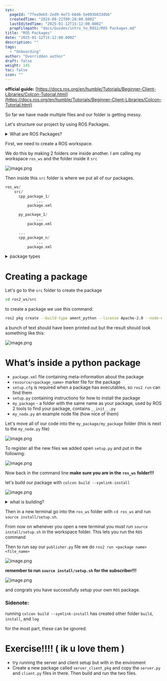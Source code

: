 ```yaml
---
sys:
  pageId: "7fea9eb5-2ed9-4e73-b6d6-5e093b833dbb"
  createdTime: "2024-08-21T00:28:00.000Z"
  lastEditedTime: "2025-01-12T15:12:00.000Z"
  propFilepath: "docs/Guides/intro_to_ROS2/ROS Packages.md"
title: "ROS Packages"
date: "2025-01-12T15:12:00.000Z"
description: ""
tags:
  - "Onboarding"
author: "Overridden author"
draft: false
weight: 145
toc: false
icon: ""
---
```


**official guide:** [https://docs.ros.org/en/humble/Tutorials/Beginner-Client-Libraries/Colcon-Tutorial.html](https://docs.ros.org/en/humble/Tutorials/Beginner-Client-Libraries/Colcon-Tutorial.html)

So far we have made multiple files and our folder is getting messy.

Let's structure our project by using ROS Packages.

<details>

<summary>What are ROS Packages?</summary>

ROS Packages are, as the name implies, packages of code that are highly sharable between ROS developers.

They consist of a folder, `package.xml` file, and source code

```python
      cpp_package_1/
		      ... imagine much code files here ..
          package.xml
```

</details>

First, we need to create a ROS workspace.

We do this by making 2 folders one inside another. I am calling my workspace `ros_ws` and the folder inside it `src`

![image.png](https://prod-files-secure.s3.us-west-2.amazonaws.com/d518164a-d88e-44d1-a4ee-3adb3bd8bce0/70706947-fd18-4537-a67b-e12946812d31/image.png?X-Amz-Algorithm=AWS4-HMAC-SHA256&X-Amz-Content-Sha256=UNSIGNED-PAYLOAD&X-Amz-Credential=ASIAZI2LB4666FVFPKIS%2F20250516%2Fus-west-2%2Fs3%2Faws4_request&X-Amz-Date=20250516T004213Z&X-Amz-Expires=3600&X-Amz-Security-Token=IQoJb3JpZ2luX2VjEID%2F%2F%2F%2F%2F%2F%2F%2F%2F%2FwEaCXVzLXdlc3QtMiJHMEUCIF1vlha2EA6pUTp9Sp7mP4BkqNlanZPrFv4mKMtNbLR9AiEAwv81ld0W%2FxNNEwVwyFOrO9IeNOh3Xy8wXH1eQH5FxEcq%2FwMIORAAGgw2Mzc0MjMxODM4MDUiDDDimORR6U%2Bd3u9DCircA%2FZeK7pdNqWPTYliVDh22EFiU60mLi7Bc8dDyjXZxB2g2B%2FuZbHFAcxTObGXQbFhRhH6SPLQRMB%2BZPMdvE%2F6JYhbPxtk6q9qgDVo3KMXWIrPmhw2FTnvEApzqofUteFL2KOsNQukGkrBkoZptwMGIK6%2FdK58bWKy5Ph9haa%2FY5ozz41RJxjrI9XG2hN1jjs%2FA83%2BiHOTwrf%2FfAnU8MTTG%2BVnB8I32aZDuwfcpjfkHHFpXTS1Jt9X6CJPz6UZReqlLvOPFpKbvBDzU2aGBdh6qFfirKJ9%2FAgLQMmBIWkFF52GX9O90uu72DeT52BqpUkcFDN22kRAADaJSVIiJ0YeH8iY%2FS2V5JZ5Kd8Taqm5coOxwkYJk7YUrttLwX0TWoE%2BDGhFTrQ%2BEgaaG5SiCalYT6tnTXU7RLtcfBxR2jSCrtldCINUaQKOZh7uTLF0y31RAfhY6WNEpiMdi2XY%2Fr3JsTHinKEj83rDuDWeP3fDGfuZFfEHzfUXbjgEKyAbqrIFxLaTPsesz26Assda5WPC5DKbj9nZ3cl9osBWI5RpKBIfG%2BwoDCe3%2FNzW9LWM3OG6zOUOdsSSV%2BalkO6%2FCO7JkCudgNkElzsk%2FQCSzVYRlD5AUeVnfZ63GiWkybIqMNj9mcEGOqUBeoyLqgZE22dhk2X7T38PIY4QuVvlx7ZKvoJXN2SUWipE%2FI9v4IpGwAjeOtDV18BHTvaCO2G7G%2B%2F8dBg2yx20eopm%2B0P9EJo1wUmAgGhmx8GElzCsFT%2BnJz8iQfH8tOT6WBdJVOTAyZ4g07cCdtBD1m8%2BFJIwfTgNnpktJUrak6qoHZKPiK4IhLTR5S81uN02Kg0jiMMzkHgQp8NNGEPdGmL2%2F2uT&X-Amz-Signature=ddb62fea4c00074ead82efc543df9ff76f4358108a765220ef82f1da06290011&X-Amz-SignedHeaders=host&x-id=GetObject)

Then inside this `src` folder is where we put all of our packages.

```python
ros_ws/
    src/
      cpp_package_1/
		      ...
          package.xml

      py_package_1/
		      ...
          package.xml

      ...
      cpp_package_n/
		      ...
          package.xml

```

<details>

<summary>package types</summary>

packages can be either `C++` or python.

the intern file structure is different for each but for this guide we will stick to creating python packages

</details>

# Creating a package

Let's go to the `src` folder to create the package

```bash
cd ros2_ws/src
```

to create a package we use this command:

```bash
ros2 pkg create --build-type ament_python --license Apache-2.0 --node-name my_node my_package
```

a bunch of text should have been printed out but the result should look something like this:

![image.png](https://prod-files-secure.s3.us-west-2.amazonaws.com/d518164a-d88e-44d1-a4ee-3adb3bd8bce0/e6cf1e3f-8512-4a3e-b131-079f800bf3e8/image.png?X-Amz-Algorithm=AWS4-HMAC-SHA256&X-Amz-Content-Sha256=UNSIGNED-PAYLOAD&X-Amz-Credential=ASIAZI2LB4666FVFPKIS%2F20250516%2Fus-west-2%2Fs3%2Faws4_request&X-Amz-Date=20250516T004213Z&X-Amz-Expires=3600&X-Amz-Security-Token=IQoJb3JpZ2luX2VjEID%2F%2F%2F%2F%2F%2F%2F%2F%2F%2FwEaCXVzLXdlc3QtMiJHMEUCIF1vlha2EA6pUTp9Sp7mP4BkqNlanZPrFv4mKMtNbLR9AiEAwv81ld0W%2FxNNEwVwyFOrO9IeNOh3Xy8wXH1eQH5FxEcq%2FwMIORAAGgw2Mzc0MjMxODM4MDUiDDDimORR6U%2Bd3u9DCircA%2FZeK7pdNqWPTYliVDh22EFiU60mLi7Bc8dDyjXZxB2g2B%2FuZbHFAcxTObGXQbFhRhH6SPLQRMB%2BZPMdvE%2F6JYhbPxtk6q9qgDVo3KMXWIrPmhw2FTnvEApzqofUteFL2KOsNQukGkrBkoZptwMGIK6%2FdK58bWKy5Ph9haa%2FY5ozz41RJxjrI9XG2hN1jjs%2FA83%2BiHOTwrf%2FfAnU8MTTG%2BVnB8I32aZDuwfcpjfkHHFpXTS1Jt9X6CJPz6UZReqlLvOPFpKbvBDzU2aGBdh6qFfirKJ9%2FAgLQMmBIWkFF52GX9O90uu72DeT52BqpUkcFDN22kRAADaJSVIiJ0YeH8iY%2FS2V5JZ5Kd8Taqm5coOxwkYJk7YUrttLwX0TWoE%2BDGhFTrQ%2BEgaaG5SiCalYT6tnTXU7RLtcfBxR2jSCrtldCINUaQKOZh7uTLF0y31RAfhY6WNEpiMdi2XY%2Fr3JsTHinKEj83rDuDWeP3fDGfuZFfEHzfUXbjgEKyAbqrIFxLaTPsesz26Assda5WPC5DKbj9nZ3cl9osBWI5RpKBIfG%2BwoDCe3%2FNzW9LWM3OG6zOUOdsSSV%2BalkO6%2FCO7JkCudgNkElzsk%2FQCSzVYRlD5AUeVnfZ63GiWkybIqMNj9mcEGOqUBeoyLqgZE22dhk2X7T38PIY4QuVvlx7ZKvoJXN2SUWipE%2FI9v4IpGwAjeOtDV18BHTvaCO2G7G%2B%2F8dBg2yx20eopm%2B0P9EJo1wUmAgGhmx8GElzCsFT%2BnJz8iQfH8tOT6WBdJVOTAyZ4g07cCdtBD1m8%2BFJIwfTgNnpktJUrak6qoHZKPiK4IhLTR5S81uN02Kg0jiMMzkHgQp8NNGEPdGmL2%2F2uT&X-Amz-Signature=1c02467af0b352c2f90d48f1c5a93f12d90edd789fcd3291722c676f12957cde&X-Amz-SignedHeaders=host&x-id=GetObject)

# What’s inside a python package

- `package.xml` file containing meta-information about the package
- `resource/<package_name>` marker file for the package
- `setup.cfg` is required when a package has executables, so `ros2 run` can find them
- `setup.py` containing instructions for how to install the package
- `my_package` - a folder with the same name as your package, used by ROS 2 tools to find your package, contains `__init__.py`
- `my_node.py` an example node file (how nice of them)

Let's move all of our code into the `my_package/my_package` folder (this is next to the `my_node.py` file)

![image.png](https://prod-files-secure.s3.us-west-2.amazonaws.com/d518164a-d88e-44d1-a4ee-3adb3bd8bce0/9ce58f11-0da9-4d3e-b86d-506a9685d378/image.png?X-Amz-Algorithm=AWS4-HMAC-SHA256&X-Amz-Content-Sha256=UNSIGNED-PAYLOAD&X-Amz-Credential=ASIAZI2LB4666FVFPKIS%2F20250516%2Fus-west-2%2Fs3%2Faws4_request&X-Amz-Date=20250516T004213Z&X-Amz-Expires=3600&X-Amz-Security-Token=IQoJb3JpZ2luX2VjEID%2F%2F%2F%2F%2F%2F%2F%2F%2F%2FwEaCXVzLXdlc3QtMiJHMEUCIF1vlha2EA6pUTp9Sp7mP4BkqNlanZPrFv4mKMtNbLR9AiEAwv81ld0W%2FxNNEwVwyFOrO9IeNOh3Xy8wXH1eQH5FxEcq%2FwMIORAAGgw2Mzc0MjMxODM4MDUiDDDimORR6U%2Bd3u9DCircA%2FZeK7pdNqWPTYliVDh22EFiU60mLi7Bc8dDyjXZxB2g2B%2FuZbHFAcxTObGXQbFhRhH6SPLQRMB%2BZPMdvE%2F6JYhbPxtk6q9qgDVo3KMXWIrPmhw2FTnvEApzqofUteFL2KOsNQukGkrBkoZptwMGIK6%2FdK58bWKy5Ph9haa%2FY5ozz41RJxjrI9XG2hN1jjs%2FA83%2BiHOTwrf%2FfAnU8MTTG%2BVnB8I32aZDuwfcpjfkHHFpXTS1Jt9X6CJPz6UZReqlLvOPFpKbvBDzU2aGBdh6qFfirKJ9%2FAgLQMmBIWkFF52GX9O90uu72DeT52BqpUkcFDN22kRAADaJSVIiJ0YeH8iY%2FS2V5JZ5Kd8Taqm5coOxwkYJk7YUrttLwX0TWoE%2BDGhFTrQ%2BEgaaG5SiCalYT6tnTXU7RLtcfBxR2jSCrtldCINUaQKOZh7uTLF0y31RAfhY6WNEpiMdi2XY%2Fr3JsTHinKEj83rDuDWeP3fDGfuZFfEHzfUXbjgEKyAbqrIFxLaTPsesz26Assda5WPC5DKbj9nZ3cl9osBWI5RpKBIfG%2BwoDCe3%2FNzW9LWM3OG6zOUOdsSSV%2BalkO6%2FCO7JkCudgNkElzsk%2FQCSzVYRlD5AUeVnfZ63GiWkybIqMNj9mcEGOqUBeoyLqgZE22dhk2X7T38PIY4QuVvlx7ZKvoJXN2SUWipE%2FI9v4IpGwAjeOtDV18BHTvaCO2G7G%2B%2F8dBg2yx20eopm%2B0P9EJo1wUmAgGhmx8GElzCsFT%2BnJz8iQfH8tOT6WBdJVOTAyZ4g07cCdtBD1m8%2BFJIwfTgNnpktJUrak6qoHZKPiK4IhLTR5S81uN02Kg0jiMMzkHgQp8NNGEPdGmL2%2F2uT&X-Amz-Signature=f5219c1d132caa861f98938355b23e4947b09cb9596d0a3b93a163186b99c214&X-Amz-SignedHeaders=host&x-id=GetObject)

To register all the new files we added open `setup.py` and put in the following:

![image.png](https://prod-files-secure.s3.us-west-2.amazonaws.com/d518164a-d88e-44d1-a4ee-3adb3bd8bce0/1cd7c262-4cae-4496-9d75-c178537d24a2/image.png?X-Amz-Algorithm=AWS4-HMAC-SHA256&X-Amz-Content-Sha256=UNSIGNED-PAYLOAD&X-Amz-Credential=ASIAZI2LB4666FVFPKIS%2F20250516%2Fus-west-2%2Fs3%2Faws4_request&X-Amz-Date=20250516T004213Z&X-Amz-Expires=3600&X-Amz-Security-Token=IQoJb3JpZ2luX2VjEID%2F%2F%2F%2F%2F%2F%2F%2F%2F%2FwEaCXVzLXdlc3QtMiJHMEUCIF1vlha2EA6pUTp9Sp7mP4BkqNlanZPrFv4mKMtNbLR9AiEAwv81ld0W%2FxNNEwVwyFOrO9IeNOh3Xy8wXH1eQH5FxEcq%2FwMIORAAGgw2Mzc0MjMxODM4MDUiDDDimORR6U%2Bd3u9DCircA%2FZeK7pdNqWPTYliVDh22EFiU60mLi7Bc8dDyjXZxB2g2B%2FuZbHFAcxTObGXQbFhRhH6SPLQRMB%2BZPMdvE%2F6JYhbPxtk6q9qgDVo3KMXWIrPmhw2FTnvEApzqofUteFL2KOsNQukGkrBkoZptwMGIK6%2FdK58bWKy5Ph9haa%2FY5ozz41RJxjrI9XG2hN1jjs%2FA83%2BiHOTwrf%2FfAnU8MTTG%2BVnB8I32aZDuwfcpjfkHHFpXTS1Jt9X6CJPz6UZReqlLvOPFpKbvBDzU2aGBdh6qFfirKJ9%2FAgLQMmBIWkFF52GX9O90uu72DeT52BqpUkcFDN22kRAADaJSVIiJ0YeH8iY%2FS2V5JZ5Kd8Taqm5coOxwkYJk7YUrttLwX0TWoE%2BDGhFTrQ%2BEgaaG5SiCalYT6tnTXU7RLtcfBxR2jSCrtldCINUaQKOZh7uTLF0y31RAfhY6WNEpiMdi2XY%2Fr3JsTHinKEj83rDuDWeP3fDGfuZFfEHzfUXbjgEKyAbqrIFxLaTPsesz26Assda5WPC5DKbj9nZ3cl9osBWI5RpKBIfG%2BwoDCe3%2FNzW9LWM3OG6zOUOdsSSV%2BalkO6%2FCO7JkCudgNkElzsk%2FQCSzVYRlD5AUeVnfZ63GiWkybIqMNj9mcEGOqUBeoyLqgZE22dhk2X7T38PIY4QuVvlx7ZKvoJXN2SUWipE%2FI9v4IpGwAjeOtDV18BHTvaCO2G7G%2B%2F8dBg2yx20eopm%2B0P9EJo1wUmAgGhmx8GElzCsFT%2BnJz8iQfH8tOT6WBdJVOTAyZ4g07cCdtBD1m8%2BFJIwfTgNnpktJUrak6qoHZKPiK4IhLTR5S81uN02Kg0jiMMzkHgQp8NNGEPdGmL2%2F2uT&X-Amz-Signature=d3e8a70e247c41a0e15aefaabd4e41fbb06a0af233843fed2e26155c355e672b&X-Amz-SignedHeaders=host&x-id=GetObject)

Now back in the command line **make sure you are in the** **`ros_ws`** **folder!!!**

let's build our package with `colcon build --symlink-install`

![image.png](https://prod-files-secure.s3.us-west-2.amazonaws.com/d518164a-d88e-44d1-a4ee-3adb3bd8bce0/2f2a0d27-b173-48fd-b189-5f5c0ce65619/image.png?X-Amz-Algorithm=AWS4-HMAC-SHA256&X-Amz-Content-Sha256=UNSIGNED-PAYLOAD&X-Amz-Credential=ASIAZI2LB4666FVFPKIS%2F20250516%2Fus-west-2%2Fs3%2Faws4_request&X-Amz-Date=20250516T004213Z&X-Amz-Expires=3600&X-Amz-Security-Token=IQoJb3JpZ2luX2VjEID%2F%2F%2F%2F%2F%2F%2F%2F%2F%2FwEaCXVzLXdlc3QtMiJHMEUCIF1vlha2EA6pUTp9Sp7mP4BkqNlanZPrFv4mKMtNbLR9AiEAwv81ld0W%2FxNNEwVwyFOrO9IeNOh3Xy8wXH1eQH5FxEcq%2FwMIORAAGgw2Mzc0MjMxODM4MDUiDDDimORR6U%2Bd3u9DCircA%2FZeK7pdNqWPTYliVDh22EFiU60mLi7Bc8dDyjXZxB2g2B%2FuZbHFAcxTObGXQbFhRhH6SPLQRMB%2BZPMdvE%2F6JYhbPxtk6q9qgDVo3KMXWIrPmhw2FTnvEApzqofUteFL2KOsNQukGkrBkoZptwMGIK6%2FdK58bWKy5Ph9haa%2FY5ozz41RJxjrI9XG2hN1jjs%2FA83%2BiHOTwrf%2FfAnU8MTTG%2BVnB8I32aZDuwfcpjfkHHFpXTS1Jt9X6CJPz6UZReqlLvOPFpKbvBDzU2aGBdh6qFfirKJ9%2FAgLQMmBIWkFF52GX9O90uu72DeT52BqpUkcFDN22kRAADaJSVIiJ0YeH8iY%2FS2V5JZ5Kd8Taqm5coOxwkYJk7YUrttLwX0TWoE%2BDGhFTrQ%2BEgaaG5SiCalYT6tnTXU7RLtcfBxR2jSCrtldCINUaQKOZh7uTLF0y31RAfhY6WNEpiMdi2XY%2Fr3JsTHinKEj83rDuDWeP3fDGfuZFfEHzfUXbjgEKyAbqrIFxLaTPsesz26Assda5WPC5DKbj9nZ3cl9osBWI5RpKBIfG%2BwoDCe3%2FNzW9LWM3OG6zOUOdsSSV%2BalkO6%2FCO7JkCudgNkElzsk%2FQCSzVYRlD5AUeVnfZ63GiWkybIqMNj9mcEGOqUBeoyLqgZE22dhk2X7T38PIY4QuVvlx7ZKvoJXN2SUWipE%2FI9v4IpGwAjeOtDV18BHTvaCO2G7G%2B%2F8dBg2yx20eopm%2B0P9EJo1wUmAgGhmx8GElzCsFT%2BnJz8iQfH8tOT6WBdJVOTAyZ4g07cCdtBD1m8%2BFJIwfTgNnpktJUrak6qoHZKPiK4IhLTR5S81uN02Kg0jiMMzkHgQp8NNGEPdGmL2%2F2uT&X-Amz-Signature=4d6311e971588e255f14d0d64d005ac38ff2aa7406cdb4e5e3888fa509baa7c1&X-Amz-SignedHeaders=host&x-id=GetObject)

<details>

<summary>what is building?</summary>

if you are a CS major at Rose-Hulman you will learn the answer to this in CSSE132

but TLDR; is it combines all the code files into one program that can be run easily 

</details>

Then in a new terminal go into the `ros_ws` folder with `cd ros_ws` and run `source install/setup.sh`. 

From now on whenever you open a new terminal you must run `source install/setup.sh` in the workspace folder. This lets you run the `ROS` command

Then to run say our `publisher.py` file we do `ros2 run <package name> <file_name>`

![image.png](https://prod-files-secure.s3.us-west-2.amazonaws.com/d518164a-d88e-44d1-a4ee-3adb3bd8bce0/4f4b1219-3a44-4632-aa0a-ce3471699f59/image.png?X-Amz-Algorithm=AWS4-HMAC-SHA256&X-Amz-Content-Sha256=UNSIGNED-PAYLOAD&X-Amz-Credential=ASIAZI2LB4666FVFPKIS%2F20250516%2Fus-west-2%2Fs3%2Faws4_request&X-Amz-Date=20250516T004214Z&X-Amz-Expires=3600&X-Amz-Security-Token=IQoJb3JpZ2luX2VjEID%2F%2F%2F%2F%2F%2F%2F%2F%2F%2FwEaCXVzLXdlc3QtMiJHMEUCIF1vlha2EA6pUTp9Sp7mP4BkqNlanZPrFv4mKMtNbLR9AiEAwv81ld0W%2FxNNEwVwyFOrO9IeNOh3Xy8wXH1eQH5FxEcq%2FwMIORAAGgw2Mzc0MjMxODM4MDUiDDDimORR6U%2Bd3u9DCircA%2FZeK7pdNqWPTYliVDh22EFiU60mLi7Bc8dDyjXZxB2g2B%2FuZbHFAcxTObGXQbFhRhH6SPLQRMB%2BZPMdvE%2F6JYhbPxtk6q9qgDVo3KMXWIrPmhw2FTnvEApzqofUteFL2KOsNQukGkrBkoZptwMGIK6%2FdK58bWKy5Ph9haa%2FY5ozz41RJxjrI9XG2hN1jjs%2FA83%2BiHOTwrf%2FfAnU8MTTG%2BVnB8I32aZDuwfcpjfkHHFpXTS1Jt9X6CJPz6UZReqlLvOPFpKbvBDzU2aGBdh6qFfirKJ9%2FAgLQMmBIWkFF52GX9O90uu72DeT52BqpUkcFDN22kRAADaJSVIiJ0YeH8iY%2FS2V5JZ5Kd8Taqm5coOxwkYJk7YUrttLwX0TWoE%2BDGhFTrQ%2BEgaaG5SiCalYT6tnTXU7RLtcfBxR2jSCrtldCINUaQKOZh7uTLF0y31RAfhY6WNEpiMdi2XY%2Fr3JsTHinKEj83rDuDWeP3fDGfuZFfEHzfUXbjgEKyAbqrIFxLaTPsesz26Assda5WPC5DKbj9nZ3cl9osBWI5RpKBIfG%2BwoDCe3%2FNzW9LWM3OG6zOUOdsSSV%2BalkO6%2FCO7JkCudgNkElzsk%2FQCSzVYRlD5AUeVnfZ63GiWkybIqMNj9mcEGOqUBeoyLqgZE22dhk2X7T38PIY4QuVvlx7ZKvoJXN2SUWipE%2FI9v4IpGwAjeOtDV18BHTvaCO2G7G%2B%2F8dBg2yx20eopm%2B0P9EJo1wUmAgGhmx8GElzCsFT%2BnJz8iQfH8tOT6WBdJVOTAyZ4g07cCdtBD1m8%2BFJIwfTgNnpktJUrak6qoHZKPiK4IhLTR5S81uN02Kg0jiMMzkHgQp8NNGEPdGmL2%2F2uT&X-Amz-Signature=55cde8ebb4872db67b1e92cc5439ab892be9e42308a1b8f9c200a88034ef7e92&X-Amz-SignedHeaders=host&x-id=GetObject)

**remember to run** **`source install/setup.sh`** **for the subscriber!!!**

![image.png](https://prod-files-secure.s3.us-west-2.amazonaws.com/d518164a-d88e-44d1-a4ee-3adb3bd8bce0/02121119-dad4-49ec-8356-c956108b4243/image.png?X-Amz-Algorithm=AWS4-HMAC-SHA256&X-Amz-Content-Sha256=UNSIGNED-PAYLOAD&X-Amz-Credential=ASIAZI2LB4666FVFPKIS%2F20250516%2Fus-west-2%2Fs3%2Faws4_request&X-Amz-Date=20250516T004214Z&X-Amz-Expires=3600&X-Amz-Security-Token=IQoJb3JpZ2luX2VjEID%2F%2F%2F%2F%2F%2F%2F%2F%2F%2FwEaCXVzLXdlc3QtMiJHMEUCIF1vlha2EA6pUTp9Sp7mP4BkqNlanZPrFv4mKMtNbLR9AiEAwv81ld0W%2FxNNEwVwyFOrO9IeNOh3Xy8wXH1eQH5FxEcq%2FwMIORAAGgw2Mzc0MjMxODM4MDUiDDDimORR6U%2Bd3u9DCircA%2FZeK7pdNqWPTYliVDh22EFiU60mLi7Bc8dDyjXZxB2g2B%2FuZbHFAcxTObGXQbFhRhH6SPLQRMB%2BZPMdvE%2F6JYhbPxtk6q9qgDVo3KMXWIrPmhw2FTnvEApzqofUteFL2KOsNQukGkrBkoZptwMGIK6%2FdK58bWKy5Ph9haa%2FY5ozz41RJxjrI9XG2hN1jjs%2FA83%2BiHOTwrf%2FfAnU8MTTG%2BVnB8I32aZDuwfcpjfkHHFpXTS1Jt9X6CJPz6UZReqlLvOPFpKbvBDzU2aGBdh6qFfirKJ9%2FAgLQMmBIWkFF52GX9O90uu72DeT52BqpUkcFDN22kRAADaJSVIiJ0YeH8iY%2FS2V5JZ5Kd8Taqm5coOxwkYJk7YUrttLwX0TWoE%2BDGhFTrQ%2BEgaaG5SiCalYT6tnTXU7RLtcfBxR2jSCrtldCINUaQKOZh7uTLF0y31RAfhY6WNEpiMdi2XY%2Fr3JsTHinKEj83rDuDWeP3fDGfuZFfEHzfUXbjgEKyAbqrIFxLaTPsesz26Assda5WPC5DKbj9nZ3cl9osBWI5RpKBIfG%2BwoDCe3%2FNzW9LWM3OG6zOUOdsSSV%2BalkO6%2FCO7JkCudgNkElzsk%2FQCSzVYRlD5AUeVnfZ63GiWkybIqMNj9mcEGOqUBeoyLqgZE22dhk2X7T38PIY4QuVvlx7ZKvoJXN2SUWipE%2FI9v4IpGwAjeOtDV18BHTvaCO2G7G%2B%2F8dBg2yx20eopm%2B0P9EJo1wUmAgGhmx8GElzCsFT%2BnJz8iQfH8tOT6WBdJVOTAyZ4g07cCdtBD1m8%2BFJIwfTgNnpktJUrak6qoHZKPiK4IhLTR5S81uN02Kg0jiMMzkHgQp8NNGEPdGmL2%2F2uT&X-Amz-Signature=4acbca783861225dd02b7d09a1bb9c05b51c3b79f626905f373fef1fea43888f&X-Amz-SignedHeaders=host&x-id=GetObject)

and congrats you have successfully setup your own `ROS` package.

### Sidenote:

running `colcon build --symlink-install` has created other folder `build`, `install`, and `log`

for the most part, these can be ignored.

# Exercise!!!! ( ik u love them )

- try running the server and client setup but with in the enviroment
- Create a new package called `server_client_pkg` and copy the `server.py` and `client.py` files in there. Then build and run the two files.
